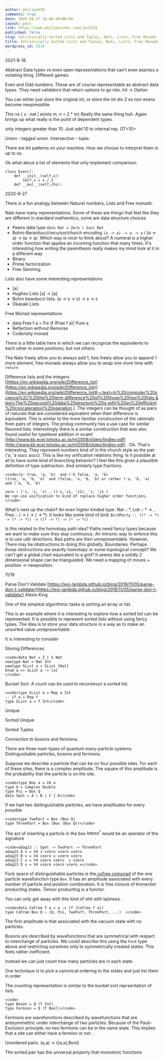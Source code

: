 ```yaml
---
author: philzook58
comments: true
date: 2020-08-27 16:06:49+00:00
layout: post
link: https://www.philipzucker.com/?p=2519
published: false
slug: Intrinsically Sorted Lists and Tuples, Nats, Lists, Free Monads
title: Intrinsically Sorted Lists and Tuples, Nats, Lists, Free Monads
wordpress_id: 2519
---
```


2021-8-18


Abstract Data types vs even open representations that can't even express a violating thing.
Different games.

Even and Odd numbers.
These are of course representable as abstract data types.
They need validators that return options to go into. Int -> Option<Even>

You can either just store the original int, or store the int div 2 so non evens become inexpressible.

This vs { x : nat | exists m, n = 2 * m}
Really the same thing huh. Again brings up what really is the point of dependent types.

only integers greater than 10. Just add 10 to internal rep.
GT<10>

Union - tagged union.
Intersection - tuple.

There are bit patterns on your machine. How we choose to interpret them is up to us.

Ok what about a list of elements that only implement comparison.

```
class Even():
    def __init__(self,x):
        self.x = x / 2
    def __mul__(self,rhs):

```



2020-8-27

There is a fun analogy between Natural numbers, Lists and Free monads.

Nats have many representations. Some of these are things that feel like they are different in standard mathemtics, some are data structure choices

  * Peano data type `data Nat = Zero | Succ Nat`
  * Bohm-Berarducci/recursor/church encoding `(a -> a) -> a -> a` / (a -> a) -> (a -> a). Which way is nicer to think about? A numeral is a higher order function that applies an incoming function that many times. It's interesting how writing the parenthesis really makes my mind look at it in a different way
  * Binary
  * Prime factorization
  * Free Semiring

Lists also have some interesting representations

  * [a]
  * Hughes Lists [a] -> [a]
  * Bohm bearducci lists. (a -> s -> s) -> s -> s
  * Okasaki Lists

Free Monad representations

  * data Free f a = Fix (f (Free f a)| Pure a
  * Reflection without Remorse
  * Codensity monad

There is a little table here in which we can recognize the equivalents to each other in some positions, but not others.

The Nats freely allow you to always add 1, lists freely allow you to append 1 more element, free monads always allow you to wrap one more time with `return`

Difference lists and the integers [[https://en.wikipedia.org/wiki/Difference_list](https://en.wikipedia.org/wiki/Difference_list)](https://en.wikipedia.org/wiki/Difference_list#:~:text=In%20computer%20science%2C%20the%20term,difference%20of%20those%20two%20lists.&text=The%20second%20data%20structure%20is,with%20an%20efficient%20concatenation%20operation.). The integers can be thought of as pairs of naturals that are considered equivalent when their difference is equivalent. This is similar to the more familiar construction of the rationals from pairs of integers. The prolog community has a use case for similar flavored lists. Interestingly there is a similar construction that was also found useful for typelevel addition in ocaml [http://www.kb.ecei.tohoku.ac.jp/ml2008/slides/lindley.pdf](http://www.kb.ecei.tohoku.ac.jp/ml2008/slides/lindley.pdf) . Oh. That's interesting. They represent numbers kind of in the church style as the pair ('a, 'a succ succ). This is like my unification relations thing. Is it possible at all to have some kind of branching behavior? I feel like this gives a plausible definition of type subtraction. And similarly type fractions.

    
    <code>(a' true, 'a, 'b)  and ('b false, 'a, 'b)
    (true, 'a, 'b, 'a)  and (false, 'a, 'b, 'b) or rather ('a, 'b, 'a)  and ('a, 'b, 'b)
    
    zero ~ ('s, 'z, 'z) , (('s,'z1, 'z1), 'z, 'z1 )
    We can use unification to kind of replace higher order functions.</code>

What's next up the chain? An even higher kinded type. Nat :: *, List :: * -> *, Free :: (* -> *) -> (* -> *).  It looks like some kind of bird. `BirdParty :: ((* -> *) -> (* -> *)) -> ((* -> *) -> (* -> *))`

Is this related to the homotopy path idea? Paths need fancy types because we want to make sure they stay continuous. An intrisnic way to enforce this is to use udlr directions. Bad paths are then unrepresentable. However, There may be obstructions to doing this globally. Boundaries. Perhaps those obstructions are exactly homotopy or some topological concept? We can't get a global chart equivalent to a grid? It seems like a solidly 2 dimensional shape can be triangulated. We need a mapping of moves + position -> newposition.

11/19

Parse Don't Validate [https://lexi-lambda.github.io/blog/2019/11/05/parse-don-t-validate/](https://lexi-lambda.github.io/blog/2019/11/05/parse-don-t-validate/) Alexis King

One of the simplest algorithmic tasks is sorting an array or list.

This is an example where it is interesting to explore how a sorted list can be represented. It is possible to represent sorted lists without using fancy types. The idea is to store your data structure in a way as to make an unsorted value unrepresentable.

It is interesting to consider 

Storing Differences

    
    <code>data Nat = Z | S Nat
    newtype Nat = Nat Int
    newtype SList a = SList [Nat]
    Enum a => SList a -> [a]
    </code>

Bucket Sort. A count can be used to reconstruct a sorted list.

    
    <code>type SList a = Map a Int
    -- if a = Rep f
    type SList a = f Int</code>

Unique

Sorted Unique

Sorted Tuples

Connection to bosons and fermions

There are three main types of quantum many-particle systems. Distinguishable particles, bosons and fermions.

Suppose we describe a particle that can be on four possible sites. For each of these sites, there is a complex amplitude. The square of this amplitude is the probability that the particle is on the site.

    
    <code>type Box a = V4 a
    type Q = Complex Double
    type Psi = Box Q
    data Spot = A | B | C | D</code>

If we had two distinguishable particles, we have amplitudes for every possible 

    
    <code>type TwoPart = Box (Box Q)
    type ThreePart = Box (Box (Box Q))</code>

The act of inserting a particle in the box $latex a^\dagger$ would be an operator of the signature

    
    <code>adag23 :: Spot -> TwoPart -> ThreePart
    adag23 A v = V4 v vzero vzero vzero
    adag23 B v = V4 vzero v vzero vzero
    adag23 C v = V4 vzero vzero  v vzero
    adag23 D v = V4 vzero vzero vzero v</code>

Fock space of distinguishable particles is the[ cofree comonad](http://hackage.haskell.org/package/free-5.1.2/docs/Control-Comonad-Cofree.html) of the one particle wavefunction type `Box`. It has an amplitude associated with every number of particle and position combination. It is free closure of kronecker producting states. Tensor producting is a functor.

You can only get away with this kind of shit with laziness.

    
    <code>data CoFree f a = a :< (f (Cofree f a)) 
    type CoFree Box Q ~ (Q, Psi, TwoPart, ThreePart, ...)  </code>

The first amplitude is that associated with the vacuum state with no particles.

Bosons are described by wavefunctions that are symmetrical with respect to interchange of particles. We could describe this using the `Fock` type above and restricting ourselves only to symmetrically created states. This feels rather inefficient.

Instead we can just count how many particles are in each state.

One technique is to pick a canonical ordering to the states and just list them in order

The counting representation is similar to the bucket sort reprsentation of lists

    
    <code>
    type Boson = Q (f Int)
    type Fermion = Q (f Bool)</code>

Fermions are wavefunctions described by wavefunctions that are antisymmettric under interchange of two particles. Because of the Pauli-Exclusion principle, no two fermions can be in the same state. This implies that a site can either have a fermion or not .

Unordered pairs. (a,a) -> ({a,a},Bool)

The sorted pair has the universal property that monotonic functions 

